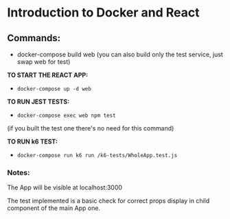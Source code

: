 # Introduction to Docker and React

## Commands:

- docker-compose build web (you can also build only the test service, just swap web for test)

**TO START THE REACT APP:**

- `docker-compose up -d web`

**TO RUN JEST TESTS:**

- `docker-compose exec web npm test`

(if you built the test one there's no need for this command)

**TO RUN k6 TEST:**

- `docker-compose run k6 run /k6-tests/WholeApp.test.js`

### Notes:

The App will be visible at localhost:3000

The test implemented is a basic check for correct props display in child component of the main App one.
